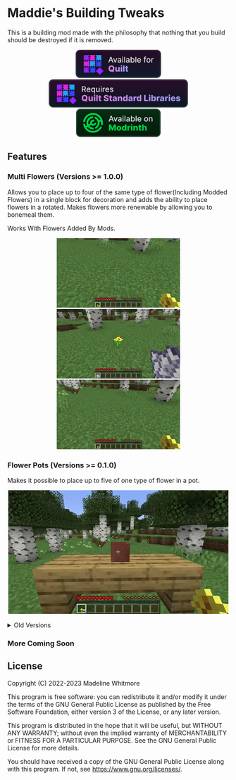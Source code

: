 # Maddie's Building Tweaks
This is a building mod made with the philosophy that nothing that you build should be destroyed if it is removed.
<p align="center">
<a href="https://quiltmc.org/en/"><img alt="Powered By Quilt Loader" height="64" src="https://github.com/intergrav/devins-badges/raw/v2/assets/cozy/supported/quilt_vector.svg"/></a>
<a href="https://modrinth.com/mod/qsl"><img alt="Requires Quilt Standard Libraries" height="64" src="https://raw.githubusercontent.com/intergrav/devins-badges/v2/assets/cozy/requires/quilt-standard-libraries_vector.svg"></a>
<br>
<a href="https://modrinth.com/mod/maddies-building-tweaks"><img alt="Download On Modrinth" height="64" src="https://github.com/intergrav/devins-badges/raw/v2/assets/cozy/available/modrinth_vector.svg"></a>

</p>

## Features
### Multi Flowers (Versions >= 1.0.0)
Allows you to place up to four of the same type of flower(Including Modded Flowers) in a single block for decoration and
adds the ability to place flowers in a rotated. Makes flowers more renewable by allowing you to bonemeal them.

Works With Flowers Added By Mods.

<p align="center"><img alt="Demonstration of Placing Multiple Flowers In A Block" src="./assets/Multi-Placing-Small-1.0.0.webp"><img alt="Demonstration of Bonemeal Adding More Flowers to a Block" src="./assets/Bonemeal-1.1.0-Small.webp"><img alt="Demonstration of Directional Placing of Flowers" src="./assets/Oriented-Placing-Small-1.0.0.webp"></p>

### Flower Pots (Versions >= 0.1.0)

Makes it possible to place up to five of one type of flower in a pot.

<p align="center"><img alt="Demonstration of Placing Multiple Flowers In A Pot" src="./assets/Potted-Placing-0.1.0.webp"></p>

<details> <summary>Old Versions</summary>

### Multi-flowers Pre-1.0.0
Allows you to place up to four of the same type of flower(Including Modded Flowers) in a single block for decoration and makes flowers more renewable by allowing you to bonemeal them.

<p align="center"><img alt="Demonstration of Placing Multiple Flowers In A Block With a Distinct Model For Each Amount" src="./assets/Flower-Demo-Small.webp"><img alt="Demonstration of Bonemeal Adding More Flowers to a Block" src="./assets/Bonemeal-Demo-Small.webp"></p>

</details>

### More Coming Soon
## License

Copyright (C) 2022-2023  Madeline Whitmore

This program is free software: you can redistribute it and/or modify
it under the terms of the GNU General Public License as published by
the Free Software Foundation, either version 3 of the License, or
any later version.

This program is distributed in the hope that it will be useful,
but WITHOUT ANY WARRANTY; without even the implied warranty of
MERCHANTABILITY or FITNESS FOR A PARTICULAR PURPOSE.  See the
GNU General Public License for more details.

You should have received a copy of the GNU General Public License
along with this program.  If not, see <https://www.gnu.org/licenses/>.

